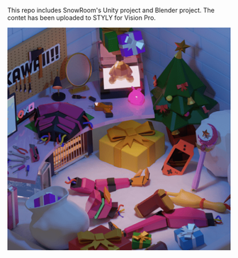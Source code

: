 This repo includes SnowRoom's Unity project and Blender project.
The contet has been uploaded to STYLY for Vision Pro.


![thumbnail](./Thumbnail.png)